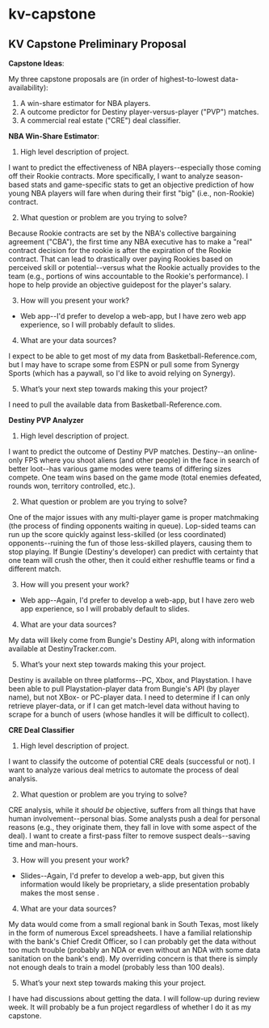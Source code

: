 # kv-capstone
## KV Capstone Preliminary Proposal

**Capstone Ideas**:

My three capstone proposals are (in order of highest-to-lowest data-availability):

1. A win-share estimator for NBA players.
2. A outcome predictor for Destiny player-versus-player ("PVP") matches.
3. A commercial real estate ("CRE") deal classifier.

**NBA Win-Share Estimator**:

1. High level description of project.

I want to predict the effectiveness of NBA players--especially those coming off their Rookie contracts.  More specifically, I want to analyze season-based stats and game-specific stats to get an objective prediction of how young NBA players will fare when during their first "big" (i.e., non-Rookie) contract.

2. What question or problem are you trying to solve?

Because Rookie contracts are set by the NBA's collective bargaining agreement ("CBA"), the first time any NBA executive has to make a "real" contract decision for the rookie is after the expiration of the Rookie contract.  That can lead to drastically over paying Rookies based on perceived skill or potential--versus what the Rookie actually provides to the team (e.g., portions of wins accountable to the Rookie's performance).  I hope to help provide an objective guidepost for the player's salary.

3. How will you present your work?  
  * Web app--I'd prefer to develop a web-app, but I have zero web app experience, so I will probably default to slides.
4. What are your data sources?

I expect to be able to get most of my data from Basketball-Reference.com, but I may have to scrape some from ESPN or pull some from Synergy Sports (which has a paywall, so I'd like to avoid relying on Synergy).

5. What’s your next step towards making this your project?

I need to pull the available data from Basketball-Reference.com.

**Destiny PVP Analyzer**

1. High level description of project.

I want to predict the outcome of Destiny PVP matches.  Destiny--an online-only FPS where you shoot aliens (and other people) in the face in search of better loot--has various game modes were teams of differing sizes compete.  One team wins based on the game mode (total enemies defeated, rounds won, territory controlled, etc.).

2. What question or problem are you trying to solve?

One of the major issues with any multi-player game is proper matchmaking (the process of finding opponents waiting in queue).  Lop-sided teams can run up the score quickly against less-skilled (or less coordinated) opponents--ruining the fun of those less-skilled players, causing them to stop playing.   If Bungie (Destiny's developer) can predict with certainty that one team will crush the other, then it could either reshuffle teams or find a different match.   

3. How will you present your work?  
  * Web app--Again, I'd prefer to develop a web-app, but I have zero web app experience, so I will probably default to slides.
4. What are your data sources?

My data will likely come from Bungie's Destiny API, along with information available at DestinyTracker.com.

5. What’s your next step towards making this your project.

Destiny is available on three platforms--PC, Xbox, and Playstation.  I have been able to pull Playstation-player data from Bungie's API (by player name), but not  XBox- or PC-player data.  I need to determine if I can only retrieve player-data, or if I can get match-level data without having to scrape for a bunch of users (whose handles it will be difficult to collect).  

**CRE Deal Classifier**

1. High level description of project.

I want to classify the outcome of potential CRE deals (successful or not).  I want to analyze various deal metrics to automate the process of deal analysis.

2. What question or problem are you trying to solve?

CRE analysis, while it _should be_ objective, suffers from all things that have human involvement--personal bias. Some analysts push a deal for personal reasons (e.g., they originate them, they fall in love with some aspect of the deal). I want to create a first-pass filter to remove suspect deals--saving time and man-hours.

3. How will you present your work?  
  * Slides--Again, I'd prefer to develop a web-app, but given this information would likely be proprietary, a slide presentation probably makes the most sense .
4. What are your data sources?

My data would come from a small regional bank in South Texas, most likely in the form of numerous Excel spreadsheets.  I have a familial relationship with the bank's Chief Credit Officer, so I can probably get the data without too much trouble (probably an NDA or even without an NDA with some data sanitation on the bank's end). My overriding concern is that there is simply not enough deals to train a model (probably less than 100 deals). 

5. What’s your next step towards making this your project.

I have had discussions about getting the data. I will follow-up during review week.  It will probably be a fun project regardless of whether I do it as my capstone.   

